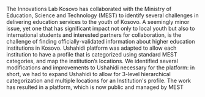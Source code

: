 The Innovations Lab Kosovo has collaborated with the Ministry of Education, Science and Technology (MEST) to identify several challenges in delivering education services to the youth of Kosovo. A seemingly minor issue, yet one that has significant impact not only to local youth but also to international students and interested partners for collaboration, is the challenge of finding officially-validated information about higher education institutions in Kosovo. Ushahidi platform was adapted to allow each institution to have a profile that is categorized using standard MEST categories, and map the institution’s locations. We identified several modifications and improvements to Ushahidi necessary for the platform: in short, we had to expand Ushahidi to allow for 3-level hierarchical categorization and multiple locations for an Institution's profile. The work has resulted in a platform, which is now public and managed by MEST
